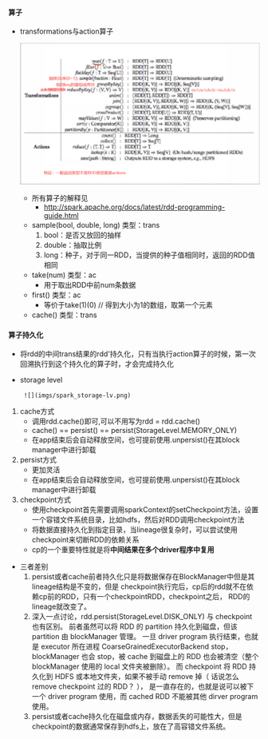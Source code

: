 #### 算子
* transformations与action算子

    ![](imgs/spark_operator.png)
    * 所有算子的解释见
        * http://spark.apache.org/docs/latest/rdd-programming-guide.html
    * sample(bool, double, long) 类型：trans
        1. bool：是否又放回的抽样
        2. double：抽取比例
        3. long：种子，对于同一RDD，当提供的种子值相同时，返回的RDD值相同
    * take(num) 类型：ac
        * 用于取出RDD中前num条数据
    * first() 类型：ac
        * 等价于take(1)(0) // 得到大小为1的数组，取第一个元素
    * cache() 类型：trans
#### 算子持久化
* 将rdd的中间trans结果的rdd'持久化，只有当执行action算子的时候，第一次回溯执行到这个持久化的算子时，才会完成持久化
* storage level
        
       ![](imgs/spark_storage-lv.png)
1. cache方式
    * 调用rdd.cache()即可,可以不用写为rdd = rdd.cache()
    * cache() == persist() == persist(StorageLevel.MEMORY_ONLY)
    * 在app结束后会自动释放空间，也可提前使用.unpersist()在其block manager中进行卸载
2. persist方式
    * 更加灵活
    * 在app结束后会自动释放空间，也可提前使用.unpersist()在其block manager中进行卸载
3. checkpoint方式
    * 使用checkpoint首先需要调用sparkContext的setCheckpoint方法，设置一个容错文件系统目录，比如hdfs，然后对RDD调用checkpoint方法
    * 将数据直接持久化到指定目录，当lineage很复杂时，可以尝试使用checkpoint来切断RDD的依赖关系
    * cp的一个重要特性就是将**中间结果在多个driver程序中复用**
* 三者差别
    1. persist或者cache前者持久化只是将数据保存在BlockManager中但是其lineage结构是不变的，但是
        checkpoint执行完后，cp后的rdd就不在依赖cp前的RDD，只有一个checkpointRDD，checkpoint之后，
        RDD的lineage就改变了。
    2. 深入一点讨论，rdd.persist(StorageLevel.DISK_ONLY) 与 checkpoint 也有区别。
        前者虽然可以将 RDD 的 partition 持久化到磁盘，但该 partition 由 blockManager 管理。
        一旦 driver program 执行结束，也就是 executor 所在进程 CoarseGrainedExecutorBackend stop，
        blockManager 也会 stop，被 cache 到磁盘上的 RDD 也会被清空（整个 blockManager 使用的 local 文件夹被删除）。
        而 checkpoint 将 RDD 持久化到 HDFS 或本地文件夹，如果不被手动 remove 掉（ 话说怎么 remove checkpoint 过的 RDD？ ），
        是一直存在的，也就是说可以被下一个 driver program 使用，而 cached RDD 不能被其他 dirver program 使用。
    3. persist或者cache持久化在磁盘或内存，数据丢失的可能性大，但是checkpoint的数据通常保存到hdfs上，放在了高容错文件系统。        
    
    